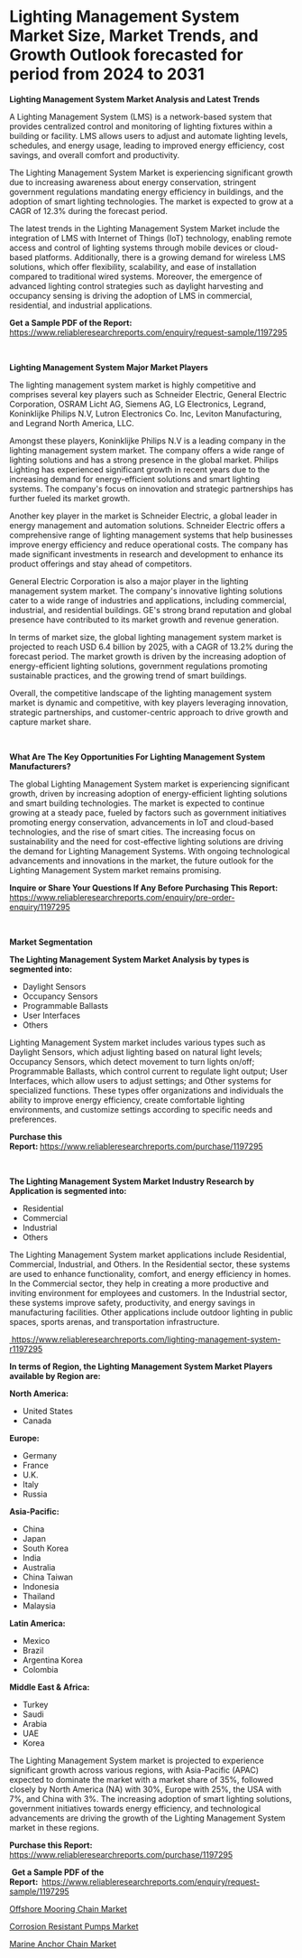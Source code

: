 <p><h1>Lighting Management System Market Size, Market Trends, and Growth Outlook forecasted for period from 2024 to 2031</h1></p><p><strong>Lighting Management System Market Analysis and Latest Trends</strong></p>
<p><p>A Lighting Management System (LMS) is a network-based system that provides centralized control and monitoring of lighting fixtures within a building or facility. LMS allows users to adjust and automate lighting levels, schedules, and energy usage, leading to improved energy efficiency, cost savings, and overall comfort and productivity.</p><p>The Lighting Management System Market is experiencing significant growth due to increasing awareness about energy conservation, stringent government regulations mandating energy efficiency in buildings, and the adoption of smart lighting technologies. The market is expected to grow at a CAGR of 12.3% during the forecast period.</p><p>The latest trends in the Lighting Management System Market include the integration of LMS with Internet of Things (IoT) technology, enabling remote access and control of lighting systems through mobile devices or cloud-based platforms. Additionally, there is a growing demand for wireless LMS solutions, which offer flexibility, scalability, and ease of installation compared to traditional wired systems. Moreover, the emergence of advanced lighting control strategies such as daylight harvesting and occupancy sensing is driving the adoption of LMS in commercial, residential, and industrial applications.</p></p>
<p><strong>Get a Sample PDF of the Report:&nbsp;</strong> <a href="https://www.reliableresearchreports.com/enquiry/request-sample/1197295">https://www.reliableresearchreports.com/enquiry/request-sample/1197295</a></p>
<p>&nbsp;</p>
<p><strong>Lighting Management System Major Market Players</strong></p>
<p><p>The lighting management system market is highly competitive and comprises several key players such as Schneider Electric, General Electric Corporation, OSRAM Licht AG, Siemens AG, LG Electronics, Legrand, Koninklijke Philips N.V, Lutron Electronics Co. Inc, Leviton Manufacturing, and Legrand North America, LLC. </p><p>Amongst these players, Koninklijke Philips N.V is a leading company in the lighting management system market. The company offers a wide range of lighting solutions and has a strong presence in the global market. Philips Lighting has experienced significant growth in recent years due to the increasing demand for energy-efficient solutions and smart lighting systems. The company's focus on innovation and strategic partnerships has further fueled its market growth.</p><p>Another key player in the market is Schneider Electric, a global leader in energy management and automation solutions. Schneider Electric offers a comprehensive range of lighting management systems that help businesses improve energy efficiency and reduce operational costs. The company has made significant investments in research and development to enhance its product offerings and stay ahead of competitors.</p><p>General Electric Corporation is also a major player in the lighting management system market. The company's innovative lighting solutions cater to a wide range of industries and applications, including commercial, industrial, and residential buildings. GE's strong brand reputation and global presence have contributed to its market growth and revenue generation.</p><p>In terms of market size, the global lighting management system market is projected to reach USD 6.4 billion by 2025, with a CAGR of 13.2% during the forecast period. The market growth is driven by the increasing adoption of energy-efficient lighting solutions, government regulations promoting sustainable practices, and the growing trend of smart buildings.</p><p>Overall, the competitive landscape of the lighting management system market is dynamic and competitive, with key players leveraging innovation, strategic partnerships, and customer-centric approach to drive growth and capture market share.</p></p>
<p>&nbsp;</p>
<p><strong>What Are The Key Opportunities For Lighting Management System Manufacturers?</strong></p>
<p><p>The global Lighting Management System market is experiencing significant growth, driven by increasing adoption of energy-efficient lighting solutions and smart building technologies. The market is expected to continue growing at a steady pace, fueled by factors such as government initiatives promoting energy conservation, advancements in IoT and cloud-based technologies, and the rise of smart cities. The increasing focus on sustainability and the need for cost-effective lighting solutions are driving the demand for Lighting Management Systems. With ongoing technological advancements and innovations in the market, the future outlook for the Lighting Management System market remains promising.</p></p>
<p><strong>Inquire or Share Your Questions If Any Before Purchasing This Report:</strong> <a href="https://www.reliableresearchreports.com/enquiry/pre-order-enquiry/1197295">https://www.reliableresearchreports.com/enquiry/pre-order-enquiry/1197295</a></p>
<p>&nbsp;</p>
<p><strong>Market Segmentation</strong></p>
<p><strong>The Lighting Management System Market Analysis by types is segmented into:</strong></p>
<p><ul><li>Daylight Sensors</li><li>Occupancy Sensors</li><li>Programmable Ballasts</li><li>User Interfaces</li><li>Others</li></ul></p>
<p><p>Lighting Management System market includes various types such as Daylight Sensors, which adjust lighting based on natural light levels; Occupancy Sensors, which detect movement to turn lights on/off; Programmable Ballasts, which control current to regulate light output; User Interfaces, which allow users to adjust settings; and Other systems for specialized functions. These types offer organizations and individuals the ability to improve energy efficiency, create comfortable lighting environments, and customize settings according to specific needs and preferences.</p></p>
<p><strong>Purchase this Report:&nbsp;</strong><a href="https://www.reliableresearchreports.com/purchase/1197295">https://www.reliableresearchreports.com/purchase/1197295</a></p>
<p>&nbsp;</p>
<p><strong>The Lighting Management System Market Industry Research by Application is segmented into:</strong></p>
<p><ul><li>Residential</li><li>Commercial</li><li>Industrial</li><li>Others</li></ul></p>
<p><p>The Lighting Management System market applications include Residential, Commercial, Industrial, and Others. In the Residential sector, these systems are used to enhance functionality, comfort, and energy efficiency in homes. In the Commercial sector, they help in creating a more productive and inviting environment for employees and customers. In the Industrial sector, these systems improve safety, productivity, and energy savings in manufacturing facilities. Other applications include outdoor lighting in public spaces, sports arenas, and transportation infrastructure.</p></p>
<p><a href="https://www.reliableresearchreports.com/lighting-management-system-r1197295">&nbsp;https://www.reliableresearchreports.com/lighting-management-system-r1197295</a></p>
<p><strong>In terms of Region, the Lighting Management System Market Players available by Region are:</strong></p>
<p>
    <p> <strong> North America: </strong>
        <ul>
            <li>United States</li>
            <li>Canada</li>
        </ul>
        </p> 
    <p> <strong> Europe: </strong>
        <ul>
            <li>Germany</li>
            <li>France</li>
            <li>U.K.</li>
            <li>Italy</li>
            <li>Russia</li>
        </ul>
        </p> 
    <p> <strong> Asia-Pacific: </strong>
        <ul>
            <li>China</li>
            <li>Japan</li>
            <li>South Korea</li>
            <li>India</li>
            <li>Australia</li>
            <li>China Taiwan</li>
            <li>Indonesia</li>
            <li>Thailand</li>
            <li>Malaysia</li>
        </ul>
        </p> 
    <p> <strong> Latin America: </strong>
        <ul>
            <li>Mexico</li>
            <li>Brazil</li>
            <li>Argentina Korea</li>
            <li>Colombia</li>
        </ul>
        </p> 
    <p> <strong> Middle East & Africa: </strong>
        <ul>
            <li>Turkey</li>
            <li>Saudi</li>
            <li>Arabia</li>
            <li>UAE</li>
            <li>Korea</li>
        </ul>
    </p>
    </p>
<p><p>The Lighting Management System market is projected to experience significant growth across various regions, with Asia-Pacific (APAC) expected to dominate the market with a market share of 35%, followed closely by North America (NA) with 30%, Europe with 25%, the USA with 7%, and China with 3%. The increasing adoption of smart lighting solutions, government initiatives towards energy efficiency, and technological advancements are driving the growth of the Lighting Management System market in these regions.</p></p>
<p><strong>Purchase this Report: </strong><a href="https://www.reliableresearchreports.com/purchase/1197295">https://www.reliableresearchreports.com/purchase/1197295</a></p>
<p>&nbsp;<strong>Get a Sample PDF of the Report:&nbsp;&nbsp;</strong><a href="https://www.reliableresearchreports.com/enquiry/request-sample/1197295">https://www.reliableresearchreports.com/enquiry/request-sample/1197295</a></p>
<p><strong></strong></p>
<p><p><a href="https://github.com/brentleyjimmiealvaradoz4l1rea/Market-Research-Report-List-3/blob/main/offshore-mooring-chain-market.md">Offshore Mooring Chain Market</a></p><p><a href="https://github.com/Angelnienowdseej3e45z3p8c/Market-Research-Report-List-3/blob/main/corrosion-resistant-pumps-market.md">Corrosion Resistant Pumps Market</a></p><p><a href="https://github.com/khayangel/Market-Research-Report-List-4/blob/main/marine-anchor-chain-market.md">Marine Anchor Chain Market</a></p></p>
